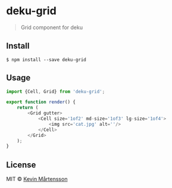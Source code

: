 # deku-grid

> Grid component for deku


## Install

```
$ npm install --save deku-grid
```


## Usage

```js
import {Cell, Grid} from 'deku-grid';

export function render() {
	return (
		<Grid gutter>
			<Cell size='1of2' md-size='1of3' lg-size='1of4'>
				<img src='cat.jpg' alt=''/>
			</Cell>
		</Grid>
	);
}
```


## License

MIT © [Kevin Mårtensson](http://github.com/kevva)
